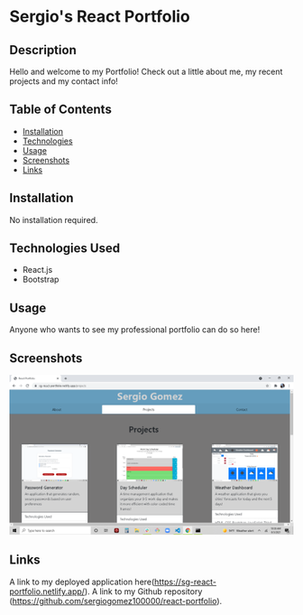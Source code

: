 # Sergio's React Portfolio

## Description
 Hello and welcome to my Portfolio! Check out a little about me, my recent projects and my contact info!

## Table of Contents
* [Installation](#Installation)
* [Technologies](#Technologies)
* [Usage](#Usage)
* [Screenshots](#Screenshots)
* [Links](#Links)
  

## Installation
No installation required.

## Technologies Used
* React.js
* Bootstrap

## Usage
Anyone who wants to see my professional portfolio can do so here! 

## Screenshots
<img src="src\images\React-Portfolio.png">

## Links
A link to my deployed application here(https://sg-react-portfolio.netlify.app/). A link to my Github repository (https://github.com/sergiogomez100000/react-portfolio).

